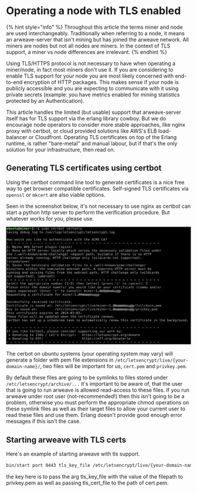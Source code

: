 # Operating a node with TLS enabled

{% hint style="info" %}
Throughout this article the terms miner and node are used interchangeably. Traditionally when referring to a node, it means an arweave-server that isn't mining but has joined the arweave network. All miners are nodes but not all nodes are miners. In the context of TLS support, a miner vs node differences are irrelevant.
{% endhint %}

Using TLS/HTTPS protocol is not necessary to have when operating a miner/node, in fact most miners don't use it.
If you are considering to enable TLS support for your node you are most likely concerned with end-to-end encryption of HTTP packages. This makes sense if your node is publicly accessible and you are expecting to communicate with it using private secrets (example: you have metrics enabled for mining statistics protected by an Authentication).

This article handles the limited (but usable) support that arweave-server itself has for TLS support via the erlang library cowboy. But we do encourage node operators to consider more stable approaches, like nginx proxy with certbot, or cloud provided solutions like AWS's ELB load-balancer or Cloudfront. Operating TLS certificates on top of the Erlang runtime, is rather "bare-metal" and manual labour, but if that's the only solution for your infrastructure, then read on.

## Generating TLS certificates using certbot

Using the certbot command line tool to generate certificates is a nice free way to get browser compatible certificates. Self-signed TLS certificates via `openssl` or `mkcert` are also viable options.

Seen in the screenshot below, it's not necessary to use nginx as certbot can start a python http server to perform the verification procedure. But whatever works for you, please use.

 <img src="../.gitbook/assets/certbot_example.png" alt="Certbot certificates example" />

The cerbot on ubuntu systems (your operating system may vary) will generate a folder with pem file extensions in `/etc/letsencrypt/live/{your-domain-name}/`, two files will be important for us, `cert.pem` and `privkey.pem`.

By default these files are going to be symlinks to files stored under `/etc/letsencrypt/archive/...` it's important to be aware of, that the user that is going to run arweave is allowed read-access to these files. If you run arweave under root user (not-recommended!) then this isn't going to be a problem, otherwise you must perform the appropriate chmod operations on these symlink files as well as their target files to allow your current user to read these files and use them. Erlang doesn't provide good enough error messages if this isn't the case.

## Starting arweave with TLS certs

Here's an example of starting arweave with tls support.

```sh
bin/start port 8443 tls_key_file /etc/letsencrypt/live/{your-domain-name}/privkey.pem tls_cert_file /etc/letsencrypt/live/{your-domain-name}/cert.pem # rest of your arweave cli arguments
```

the key here is to pass the arg tls_key_file with the value of the filepath to privkey.pem as well as passing tls_cert_file to the path of cert.pem.
